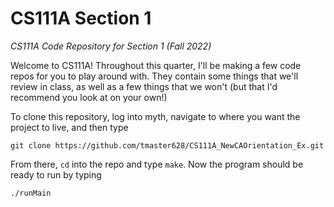 # CS111A Section 1
_CS111A Code Repository for Section 1 (Fall 2022)_

Welcome to CS111A! Throughout this quarter, I'll be making a few code repos for you to play around with. They contain some things that we'll review in class, as well as a few things that we won't (but that I'd recommend you look at on your own!)

To clone this repository, log into myth, navigate to where you want the project to live, and then type

`git clone https://github.com/tmaster628/CS111A_NewCAOrientation_Ex.git`

From there, `cd` into the repo and type `make`. Now the program should be ready to run by typing

`./runMain`
